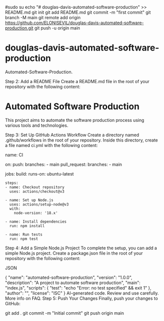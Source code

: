 #sudo su 
echo "# douglas-davis-automated-software-production" >> README.md
git init
git add README.md
git commit -m "first commit"
git branch -M main
git remote add origin https://github.com/ELONISEVIL/douglas-davis-automated-software-production.git
git push -u origin main 
# douglas-davis-automated-software-production
Automated-Software-Production.

Step 2: Add a README File
Create a README.md file in the root of your repository with the following content:

# Automated Software Production

This project aims to automate the software production process using various tools and technologies.

Step 3: Set Up GitHub Actions Workflow
Create a directory named .github/workflows in the root of your repository. Inside this directory, create a file named ci.yml with the following content:

name: CI

on:
  push:
    branches:
      - main
  pull_request:
    branches:
      - main

jobs:
  build:
    runs-on: ubuntu-latest

    steps:
    - name: Checkout repository
      uses: actions/checkout@v3

    - name: Set up Node.js
      uses: actions/setup-node@v3
      with:
        node-version: '18.x'

    - name: Install dependencies
      run: npm install

    - name: Run tests
      run: npm test

Step 4: Add a Simple Node.js Project
To complete the setup, you can add a simple Node.js project. Create a package.json file in the root of your repository with the following content:

JSON

{
  "name": "automated-software-production",
  "version": "1.0.0",
  "description": "A project to automate software production",
  "main": "index.js",
  "scripts": {
    "test": "echo \"Error: no test specified\" && exit 1"
  },
  "author": "",
  "license": "ISC"
}
AI-generated code. Review and use carefully. More info on FAQ.
Step 5: Push Your Changes
Finally, push your changes to GitHub:

git add .
git commit -m "Initial commit"
git push origin main
